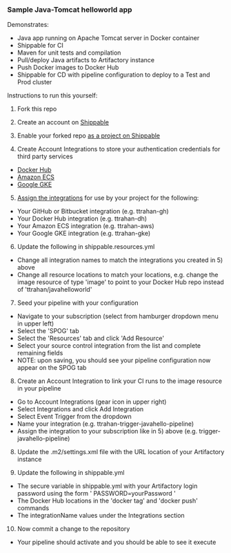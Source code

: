 ### Sample Java-Tomcat helloworld app

Demonstrates:
* Java app running on Apache Tomcat server in Docker container
* Shippable for CI
* Maven for unit tests and compilation
* Pull/deploy Java artifacts to Artifactory instance
* Push Docker images to Docker Hub
* Shippable for CD with pipeline configuration to deploy to a Test and
Prod cluster

Instructions to run this yourself:

1. Fork this repo

2. Create an account on [Shippable](http://www.shippable.com)

3. Enable your forked repo [as a project on Shippable](http://docs.shippable.com/gs_ci_sample/#enable-a-project)

4. Create Account Integrations to store your authentication credentials for third
party services
  * [Docker Hub](http://docs.shippable.com/int_docker_registries/#docker-hub)
  * [Amazon ECS](http://docs.shippable.com/int_container_services/#amazon-ec2-container-service-using-account-keys)
  * [Google GKE](http://docs.shippable.com/int_container_services/#google-container-engine-gke)

5. [Assign the integrations](http://docs.shippable.com/ci_subscriptions/#integrations)
 for use by your project for the following:
  * Your GitHub or Bitbucket integration (e.g. ttrahan-gh)
  * Your Docker Hub integration (e.g. ttrahan-dh)
  * Your Amazon ECS integration (e.g. ttrahan-aws)
  * Your Google GKE integration (e.g. ttrahan-gke)

6. Update the following in shippable.resources.yml
  * Change all integration names to match the integrations you created in 5) above
  * Change all resource locations to match your locations, e.g. change the image
  resource of type 'image' to point to your Docker Hub repo instead of 'ttrahan/javahelloworld'

7. Seed your pipeline with your configuration
  * Navigate to your subscription (select from hamburger dropdown menu in upper left)
  * Select the 'SPOG' tab
  * Select the 'Resources' tab and click 'Add Resource'
  * Select your source control integration from the list and complete remaining fields
  * NOTE: upon saving, you should see your pipeline configuration now appear on the SPOG tab

8. Create an Account Integration to link your CI runs to the image resource in
your pipeline
  * Go to Account Integrations (gear icon in upper right)
  * Select Integrations and click Add Integration
  * Select Event Trigger from the dropdown
  * Name your integration (e.g. ttrahan-trigger-javahello-pipeline)
  * Assign the integration to your subscription like in 5) above (e.g. trigger-
    javahello-pipeline)

8. Update the .m2/settings.xml file with the URL location of your Artifactory instance

9. Update the following in shippable.yml
  * The secure variable in shippable.yml with your Artifactory login password using
  the form ' PASSWORD=yourPassword '
  * The Docker Hub locations in the 'docker tag' and 'docker push' commands
  * The integrationName values under the Integrations section

10. Now commit a change to the repository
  * Your pipeline should activate and you should be able to see it execute
